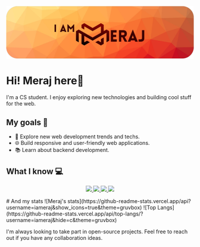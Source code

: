 <picture>
  <img alt="iameraj Banner" src="1700566042247.png">
</picture>

# Hi! Meraj here👋
I'm a CS student. I  enjoy exploring new technologies and building cool stuff for the web.

##  My goals 🚀
- 🔭 Explore new web development trends and techs.
- 🌐 Build responsive and user-friendly web applications.
- 📚 Learn about backend development.

## What I know 💻 
<p align="center">
  <a href="https://skillicons.dev">
    <img src="https://skillicons.dev/icons?i=python,javascript,html,css" />
<img src="https://skillicons.dev/icons?i=django,nodejs,express,react" />
<img src="https://skillicons.dev/icons?i=mongodb,mysql" />
<img src="https://skillicons.dev/icons?i=git,docker,vscode,nvim," />
  </a>
</p>
# And my stats
![Meraj's stats](https://github-readme-stats.vercel.app/api?username=iameraj&show_icons=true&theme=gruvbox)
![Top Langs](https://github-readme-stats.vercel.app/api/top-langs/?username=iameraj&hide=c&theme=gruvbox)

I'm always looking to take part in open-source projects. Feel free to reach out if you have any collaboration ideas.
